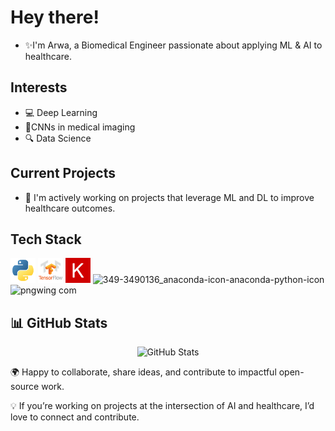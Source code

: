 # Hey there!

- ✨I'm Arwa, a Biomedical Engineer passionate about applying ML & AI to healthcare.

## Interests

- 💻 Deep Learning 
- 🩻CNNs in medical imaging
- 🔍 Data Science


## Current Projects

- 🌱 I'm actively working on projects that leverage ML and DL to improve healthcare outcomes.


## Tech Stack  

<p align="left">
  <img src="https://raw.githubusercontent.com/github/explore/main/topics/python/python.png" width="40" height="40" alt="Python" />
  
  <img src="https://raw.githubusercontent.com/github/explore/main/topics/tensorflow/tensorflow.png" width="40" height="40" alt="TensorFlow" />
  
  <img src="https://raw.githubusercontent.com/github/explore/main/topics/keras/keras.png" width="40" height="40" alt="Keras" />
  
  <img width="40" height="40" alt="349-3490136_anaconda-icon-anaconda-python-icon" src="https://github.com/user-attachments/assets/6d7d5a67-0427-4435-929c-4612b53f42b1" />
  
  <img width="85" height="85" alt="pngwing com" src="https://github.com/user-attachments/assets/02548fd1-43b0-477e-a842-286e166cc140" />



</p>

## 📊 GitHub Stats

<p align="center">
  <img src="https://github-readme-stats.vercel.app/api?username=Arwa-2004&show_icons=true&theme=radical" alt="GitHub Stats" height="160" />
  
</p>



🌍 Happy to collaborate, share ideas, and contribute to impactful open-source work.

💡 If you’re working on projects at the intersection of AI and healthcare, I’d love to connect and contribute.






